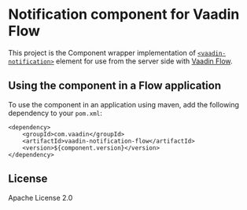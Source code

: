 # Notification component for Vaadin Flow

This project is the Component wrapper implementation of [`<vaadin-notification>`](https://github.com/vaadin/web-components/tree/main/packages/notification) element
for use from the server side with [Vaadin Flow](https://github.com/vaadin/flow).

## Using the component in a Flow application

To use the component in an application using maven,
add the following dependency to your `pom.xml`:
```
<dependency>
    <groupId>com.vaadin</groupId>
    <artifactId>vaadin-notification-flow</artifactId>
    <version>${component.version}</version>
</dependency>
```

## License

Apache License 2.0
